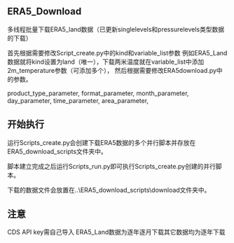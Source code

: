  ## ERA5_Download ##
 多线程批量下载ERA5_land数据（已更新singlelevels和pressurelevels类型数据的下载）

 首先根据需要修改Script_create.py中的kind和variable_list参数 例如ERA5_Land数据就将kind设置为land（唯一），下载两米温度就在variable_list中添加2m_temperature参数（可添加多个），
 然后根据需要修改ERA5download.py中的参数。
 
 product_type_parameter,
 format_parameter,
 month_parameter,
 day_parameter,
 time_parameter,
 area_parameter,

 ## 开始执行 ##
 运行Scripts_create.py会创建下载ERA5数据的多个并行脚本并存放在ERA5_download_scripts文件夹中。

 脚本建立完成之后运行Scripts_run.py即可执行Scripts_create.py创建的并行脚本。
 
 下载的数据文件会放置在..\ERA5_download_scripts\download文件夹中。
 
 ## 注意 ##
 CDS API key需自己导入
 ERA5_Land数据为逐年逐月下载其它数据均为逐年下载
